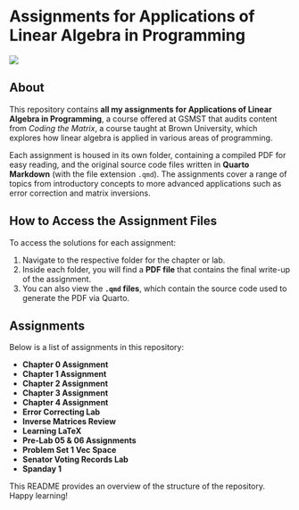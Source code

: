 # Assignments for Applications of Linear Algebra in Programming

![](https://m.media-amazon.com/images/I/71eYVeebbFL._AC_UF1000,1000_QL80_.jpg)

## About

This repository contains **all my assignments for Applications of Linear Algebra in Programming**, a course offered at GSMST that audits content from *Coding the Matrix*, a course taught at Brown University, which explores how linear algebra is applied in various areas of programming.

Each assignment is housed in its own folder, containing a compiled PDF for easy reading, and the original source code files written in **Quarto Markdown** (with the file extension `.qmd`). The assignments cover a range of topics from introductory concepts to more advanced applications such as error correction and matrix inversions.

## How to Access the Assignment Files

To access the solutions for each assignment:
1. Navigate to the respective folder for the chapter or lab.
2. Inside each folder, you will find a **PDF file** that contains the final write-up of the assignment.
3. You can also view the **`.qmd` files**, which contain the source code used to generate the PDF via Quarto.

## Assignments

Below is a list of assignments in this repository:

- **Chapter 0 Assignment**
- **Chapter 1 Assignment**
- **Chapter 2 Assignment**
- **Chapter 3 Assignment**
- **Chapter 4 Assignment**
- **Error Correcting Lab**
- **Inverse Matrices Review**
- **Learning LaTeX**
- **Pre-Lab 05 & 06 Assignments**
- **Problem Set 1 Vec Space**
- **Senator Voting Records Lab**
- **Spanday 1**
  
This README provides an overview of the structure of the repository. Happy learning!
